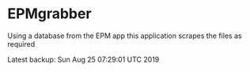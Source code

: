 # EPMgrabber
Using a database from the EPM app this application scrapes the files as required


Latest backup: Sun Aug 25 07:29:01 UTC 2019
